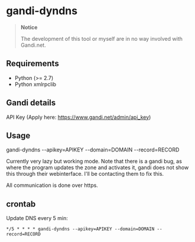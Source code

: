 # gandi-dyndns

> **Notice**
> 
> The development of this tool or myself are in no way involved with Gandi.net.

## Requirements

- Python (>= 2.7)
- Python xmlrpclib 

## Gandi details

API Key (Apply here: https://www.gandi.net/admin/api_key)

## Usage

gandi-dyndns --apikey=APIKEY --domain=DOMAIN --record=RECORD

Currently very lazy but working mode. 
Note that there is a gandi bug, as where the program updates the zone and activates it, gandi does not show this through their webinterface.
I'll be contacting them to fix this.

All communication is done over https.

## crontab

Update DNS every 5 min:
```
*/5 * * * * gandi-dyndns --apikey=APIKEY --domain=DOMAIN --record=RECORD
```
